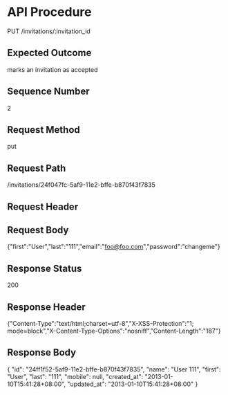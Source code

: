 # API Procedure
PUT /invitations/:invitation_id
## Expected Outcome
marks an invitation as accepted
## Sequence Number
2
## Request Method
put
## Request Path
/invitations/24f047fc-5af9-11e2-bffe-b870f43f7835
## Request Header

## Request Body
{"first":"User","last":"111","email":"foo@foo.com","password":"changeme"}

## Response Status
200
## Response Header
{"Content-Type":"text/html;charset=utf-8","X-XSS-Protection":"1; mode=block","X-Content-Type-Options":"nosniff","Content-Length":"187"}

## Response Body
{
  "id": "24ff1f52-5af9-11e2-bffe-b870f43f7835",
  "name": "User 111",
  "first": "User",
  "last": "111",
  "mobile": null,
  "created_at": "2013-01-10T15:41:28+08:00",
  "updated_at": "2013-01-10T15:41:28+08:00"
}
